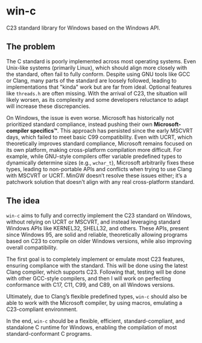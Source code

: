 # win-c
C23 standard library for Windows based on the Windows API.

## The problem
The C standard is poorly implemented across most operating systems. Even Unix-like systems (primarily Linux), which should align more closely with the standard, often fail to fully conform. Despite using GNU tools like GCC or Clang, many parts of the standard are loosely followed, leading to implementations that "kinda" work but are far from ideal. Optional features like `threads.h` are often missing. With the arrival of C23, the situation will likely worsen, as its complexity and some developers reluctance to adapt will increase these discrepancies.

On Windows, the issue is even worse. Microsoft has historically not prioritized standard compliance, instead pushing their own **Microsoft-compiler specifics™**. This approach has persisted since the early MSCVRT days, which failed to meet basic C99 compatibility. Even with UCRT, which theoretically improves standard compliance, Microsoft remains focused on its own platform, making cross-platform compilation more difficult. For example, while GNU-style compilers offer variable predefined types to dynamically determine sizes (e.g., `wchar_t`), Microsoft arbitrarily fixes these types, leading to non-portable APIs and conflicts when trying to use Clang with MSCVRT or UCRT. MinGW doesn’t resolve these issues either; it’s a patchwork solution that doesn’t align with any real cross-platform standard.
## The idea
`win-c` aims to fully and correctly implement the C23 standard on Windows, without relying on UCRT or MSCVRT, and instead leveraging standard Windows APIs like KERNEL32, SHELL32, and others. These APIs, present since Windows 95, are solid and reliable, theoretically allowing programs based on C23 to compile on older Windows versions, while also improving overall compatibility.

The first goal is to completely implement or emulate most C23 features, ensuring compliance with the standard. This will be done using the latest Clang compiler, which supports C23. Following that, testing will be done with other GCC-style compilers, and then I will work on perfecting conformance with C17, C11, C99, and C89, on all Windows versions.

Ultimately, due to Clang’s flexible predefined types, `win-c` should also be able to work with the Microsoft compiler, by using macros, emulating a C23-compliant environment.

In the end, `win-c` should be a flexible, efficient, standard-compliant, and standalone C runtime for Windows, enabling the compilation of most standard-conformant C programs.